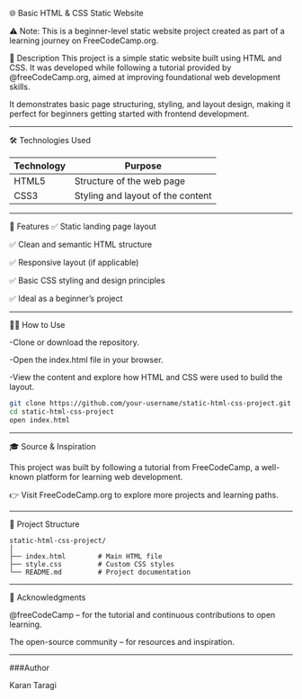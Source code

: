 🌐 Basic HTML & CSS Static Website

⚠️ Note: This is a beginner-level static website project created as part of a learning journey on FreeCodeCamp.org.

📘 Description
This project is a simple static website built using HTML and CSS. It was developed while following a tutorial provided by @freeCodeCamp.org, aimed at improving foundational web development skills.

It demonstrates basic page structuring, styling, and layout design, making it perfect for beginners getting started with frontend development.

---

🛠️ Technologies Used

| Technology | Purpose                           |
| ---------- | --------------------------------- |
| HTML5      | Structure of the web page         |
| CSS3       | Styling and layout of the content |

---

🚀 Features
✅ Static landing page layout

✅ Clean and semantic HTML structure

✅ Responsive layout (if applicable)

✅ Basic CSS styling and design principles

✅ Ideal as a beginner’s project

---

🧑‍💻 How to Use

-Clone or download the repository.

-Open the index.html file in your browser.

-View the content and explore how HTML and CSS were used to build the layout.

```bash
git clone https://github.com/your-username/static-html-css-project.git
cd static-html-css-project
open index.html
```
---

🎓 Source & Inspiration

This project was built by following a tutorial from FreeCodeCamp, a well-known platform for learning web development.

👉 Visit FreeCodeCamp.org to explore more projects and learning paths.

---

📂 Project Structure
```text
static-html-css-project/
│
├── index.html        # Main HTML file
├── style.css         # Custom CSS styles
└── README.md         # Project documentation
```
---

🙏 Acknowledgments

@freeCodeCamp – for the tutorial and continuous contributions to open learning.

The open-source community – for resources and inspiration.

---

###Author

Karan Taragi

